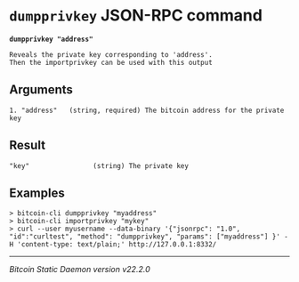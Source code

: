 `dumpprivkey` JSON-RPC command
==============================

**`dumpprivkey "address"`**

```
Reveals the private key corresponding to 'address'.
Then the importprivkey can be used with this output
```

Arguments
---------

```
1. "address"   (string, required) The bitcoin address for the private key
```

Result
------

```
"key"                (string) The private key
```

Examples
--------

```
> bitcoin-cli dumpprivkey "myaddress"
> bitcoin-cli importprivkey "mykey"
> curl --user myusername --data-binary '{"jsonrpc": "1.0", "id":"curltest", "method": "dumpprivkey", "params": ["myaddress"] }' -H 'content-type: text/plain;' http://127.0.0.1:8332/
```

***

*Bitcoin Static Daemon version v22.2.0*

